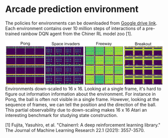 # Arcade prediction environment 

The policies for environments can be downloaded from [Google drive link](https://drive.google.com/file/d/14ZRpdcow--ZO0MboS88mCg5_KQvuXzjP/view?usp=sharing). Each environment contains over 10 million steps of interactions of a pre-trained rainbow DQN agent from the Chiner RL model zoo [1]. 

![Visualization of the experience](images/envs.png)
Environments down-scaled to 16 x 16. Looking at a single frame, it's hard to figure out information information about the environment. For instance in Pong, the ball is often not visible in a single frame. However, looking at the sequence of frames, we can tell the position and the direction of the ball. This partial observability due to down-scaling makes 16 x 16 Atari an interesting benchmark for studying state construction.

[1] Fujita, Yasuhiro, et al. "Chainerrl: A deep reinforcement learning library." The Journal of Machine Learning Research 22.1 (2021): 3557-3570.
